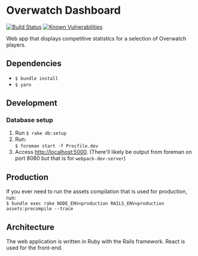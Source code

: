 # Overwatch Dashboard
[![Build Status](https://travis-ci.org/bottleneckco/overwatch-dashboard.svg?branch=master)](https://travis-ci.org/bottleneckco/overwatch-dashboard) [![Known Vulnerabilities](https://snyk.io/test/github/bottleneckco/overwatch-dashboard/badge.svg)](https://snyk.io/test/github/bottleneckco/overwatch-dashboard)

Web app that displays competitive statistics for a selection of Overwatch players.

## Dependencies
- `$ bundle install`
- `$ yarn`

## Development
### Database setup
1. Run `$ rake db:setup`
2. Run:  
`$ foreman start -f Procfile.dev`
3. Access [http://localhost:5000](http://localhost:5000). (There'll likely be output from foreman on port 8080 but that is for `webpack-dev-server`)

## Production
If you ever need to run the assets compilation that is used for production, run:  
`$ bundle exec rake NODE_ENV=production RAILS_ENV=production assets:precompile --trace`

## Architecture
The web application is written in Ruby with the Rails framework. React is used for the front-end.
